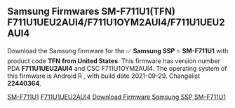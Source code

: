 <h2>Samsung Firmwares SM-F711U1(TFN) F711U1UEU2AUI4/F711U1OYM2AUI4/F711U1UEU2AUI4</h2>
Download the Samsung firmware for the ✅ <strong>Samsung SSP </strong> ⭐ <strong>SM-F711U1</strong> with product code <strong>TFN</strong> <strong> from United States</strong>. This firmware has version number PDA <strong>F711U1UEU2AUI4</strong> and CSC F711U1OYM2AUI4. The operating system of this firmware is Android R , with build date 2021-09-29. Changelist <strong>22440364</strong>.


[SM-F711U1](https://samfirm.shop/samsung/model/SM-F711U1)
[F711U1UEU2AUI4](https://samfirm.shop/samsung/pda/F711U1UEU2AUI4)
[Download Firmware Samsung SSP SM-F711U1](https://samfirm.shop/samsung/firmware/460842)
